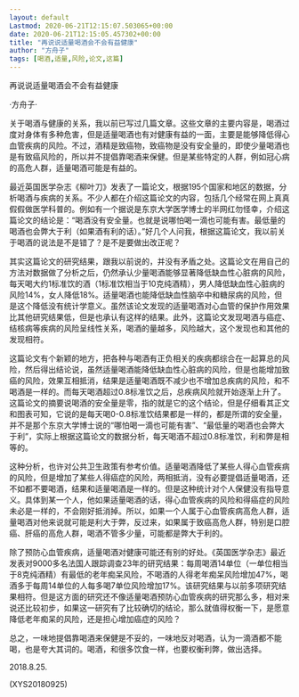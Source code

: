 ```yaml
---
layout: default
Lastmod: 2020-06-21T12:15:07.503065+00:00
date: 2020-06-21T12:15:05.457302+00:00
title: "再说说适量喝酒会不会有益健康"
author: "方舟子"
tags: [喝酒,适量,风险,论文,这篇]
---
```


再说说适量喝酒会不会有益健康

·方舟子·

关于喝酒与健康的关系，我以前已写过几篇文章。这些文章的主要内容是，喝酒过度对身体有多种危害，但是适量喝酒也有对健康有益的一面，主要是能够降低得心血管疾病的风险。不过，酒精是致癌物，致癌物是没有安全量的，即使少量喝酒也是有致癌风险的，所以并不提倡靠喝酒来保健。但是某些特定的人群，例如冠心病的高危人群，适量喝酒可能是有益的。

最近英国医学杂志《柳叶刀》发表了一篇论文，根据195个国家和地区的数据，分析喝酒与疾病的关系。不少人都在介绍这篇论文的内容，包括几个经常在网上真真假假做医学科普的。例如有一个据说是东京大学医学博士的半网红勿怪幸，介绍这篇论文的结论是：“喝酒没有安全量。也就是说哪怕喝一滴也可能有害。最低量的喝酒也会弊大于利（如果酒有利的话）。”好几个人问我，根据这篇论文，我以前关于喝酒的说法是不是错了？是不是要做出改正呢？

其实这篇论文的研究结果，跟我以前说的，并没有矛盾之处。这篇论文在用自己的方法对数据做了分析之后，仍然承认少量喝酒能够显著降低缺血性心脏病的风险，每天喝大约1标准饮的酒（1标准饮相当于10克纯酒精），男人降低缺血性心脏病的风险14%，女人降低18%。适量喝酒也能降低缺血性脑卒中和糖尿病的风险，但是这个降低没有统计学意义。虽然该论文发现的适量喝酒对心血管的保护作用效果比其他研究结果低，但是也承认有这样的结果。此外，这篇论文发现喝酒与癌症、结核病等疾病的风险呈线性关系，喝酒的量越多，风险越大，这个发现也和其他的发现相符。

这篇论文有个新颖的地方，把各种与喝酒有正负相关的疾病都综合在一起算总的风险，然后得出结论说，虽然适量喝酒能降低缺血性心脏病的风险，但是也能增加致癌的风险，效果互相抵消，结果是适量喝酒既不减少也不增加总疾病的风险，和不喝酒是一样的。而每天喝酒超过0.8标准饮之后，总疾病风险就开始逐渐上升了。这篇论文的摘要说喝酒的安全量是零，指的就是它的这个结论，但是仔细看其正文和图表可知，它说的是每天喝0-0.8标准饮结果都是一样的，都是所谓的安全量，并不是那个东京大学博士说的“哪怕喝一滴也可能有害”、“最低量的喝酒也会弊大于利”，实际上根据这篇论文的数据分析，每天喝酒不超过0.8标准饮，利和弊是相等的。

这种分析，也许对公共卫生政策有参考价值。适量喝酒降低了某些人得心血管疾病的风险，但是增加了某些人得癌症的风险，两相抵消，没有必要提倡适量喝酒，还不如都不要喝酒，结果和适量喝酒是一样的。但是这种统计对个人保健没有指导意义。具体到某一个人，他如果适量喝酒的话，得心血管疾病的风险和得癌症的风险未必是一样的，不会刚好抵消掉。所以，如果一个人属于心血管疾病高危人群，适量喝酒对他来说就可能是利大于弊，反过来，如果属于致癌高危人群，特别是口腔癌、肝癌的高危人群，喝酒不管多少量，可能都是弊大于利的。

除了预防心血管疾病，适量喝酒对健康可能还有别的好处。《英国医学杂志》最近发表对9000多名法国人跟踪调查23年的研究结果：每周喝酒14单位（一单位相当于8克纯酒精）有最低的老年痴呆风险，不喝酒的人得老年痴呆风险增加47%，喝酒多于每周14单位的人每多喝7单位风险增加17%。该研究结果与以前多项研究结果相符。但是这方面的研究还不像适量喝酒预防心血管疾病的研究那么多，相对来说还比较初步，如果这一研究有了比较确切的结论，那么就值得权衡一下，是愿意降低老年痴呆的风险，还是担心增加癌症的风险？

总之，一味地提倡靠喝酒来保健是不妥的，一味地反对喝酒，认为一滴酒都不能喝，也是夸大其词的。喝酒，和很多饮食一样，也要权衡利弊，做出选择。

2018.8.25.

(XYS20180925)

